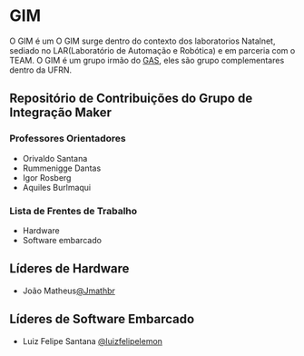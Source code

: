 # GIM
O GIM é um
O GIM surge dentro do contexto dos laboratorios Natalnet, sediado no LAR(Laboratório de Automação e Robótica) e em parceria com o TEAM. O GIM é um grupo irmão do [GAS](https://github.com/natalnet-team/GAS), eles são grupo complementares dentro da UFRN.

## Repositório de Contribuições do Grupo de Integração Maker 

### Professores Orientadores
* Orivaldo Santana
* Rummenigge Dantas
* Igor Rosberg
* Aquiles Burlmaqui

### Lista de Frentes de Trabalho

* Hardware
* Software embarcado


## Líderes de Hardware
* João Matheus[@Jmathbr](https://github.com/Jmathbr)


## Líderes de Software Embarcado
* Luiz Felipe Santana [@luizfelipelemon](https://github.com/LuizFelipeLemon)

